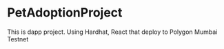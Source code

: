 # PetAdoptionProject
This is dapp project. Using Hardhat, React that deploy to Polygon Mumbai Testnet
